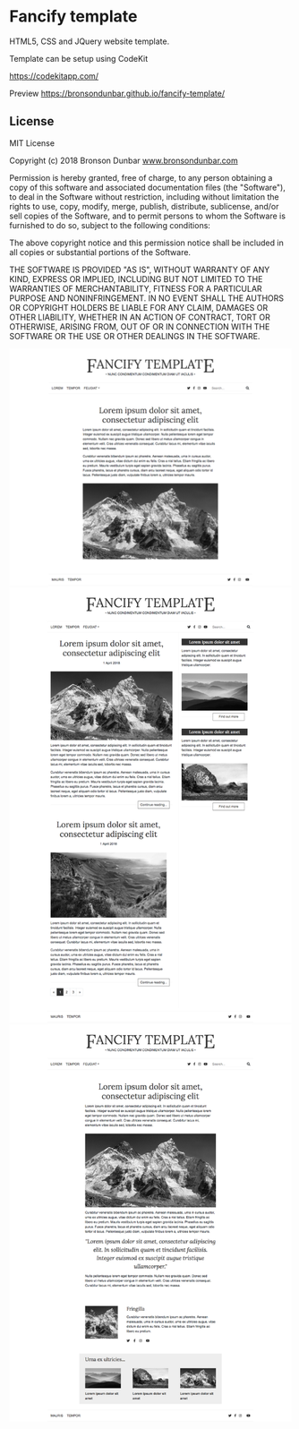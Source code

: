 # Fancify template

HTML5, CSS and JQuery website template.

Template can be setup using CodeKit

https://codekitapp.com/

Preview https://bronsondunbar.github.io/fancify-template/

## License

MIT License

Copyright (c) 2018 Bronson Dunbar www.bronsondunbar.com

Permission is hereby granted, free of charge, to any person obtaining a copy
of this software and associated documentation files (the "Software"), to deal
in the Software without restriction, including without limitation the rights
to use, copy, modify, merge, publish, distribute, sublicense, and/or sell
copies of the Software, and to permit persons to whom the Software is
furnished to do so, subject to the following conditions:

The above copyright notice and this permission notice shall be included in all
copies or substantial portions of the Software.

THE SOFTWARE IS PROVIDED "AS IS", WITHOUT WARRANTY OF ANY KIND, EXPRESS OR
IMPLIED, INCLUDING BUT NOT LIMITED TO THE WARRANTIES OF MERCHANTABILITY,
FITNESS FOR A PARTICULAR PURPOSE AND NONINFRINGEMENT. IN NO EVENT SHALL THE
AUTHORS OR COPYRIGHT HOLDERS BE LIABLE FOR ANY CLAIM, DAMAGES OR OTHER
LIABILITY, WHETHER IN AN ACTION OF CONTRACT, TORT OR OTHERWISE, ARISING FROM,
OUT OF OR IN CONNECTION WITH THE SOFTWARE OR THE USE OR OTHER DEALINGS IN THE
SOFTWARE.

<img src="https://github.com/bronsondunbar/fancify-template/raw/master/screenshot.png" />

<img src="https://github.com/bronsondunbar/fancify-template/raw/master/screenshot-2.png" />

<img src="https://github.com/bronsondunbar/fancify-template/raw/master/screenshot-3.png" />

